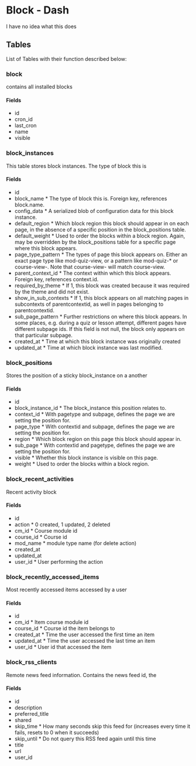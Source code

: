 # Block - Dash

I have no idea what this does

## Tables

List of Tables with their function described below:

### block

contains all installed blocks

#### Fields

- id
- cron_id
- last_cron
- name
- visible

### block_instances

This table stores block instances. The type of block this is

#### Fields

- id
- block_name \* The type of block this is. Foreign key, references block.name.
- config_data \* A serialized blob of configuration data for this block instance.
- default_region \* Which block region this block should appear in on each page, in the absence of a specific position in the block_positions table.
- default_weight \* Used to order the blocks within a block region. Again, may be overridden by the block_positions table for a specific page where this block appears.
- page_type_pattern \* The types of page this block appears on. Either an exact page type like mod-quiz-view, or a pattern like mod-quiz-\* or course-view-. Note that course-view- will match course-view.
- parent_context_id \* The context within which this block appears. Foreign key, references context.id.
- required_by_theme \* If 1, this block was created because it was required by the theme and did not exist.
- show_in_sub_contexts \* If 1, this block appears on all matching pages in subcontexts of parentcontextid, as well in pages belonging to parentcontextid.
- sub_page_pattern \* Further restrictions on where this block appears. In some places, e.g. during a quiz or lesson attempt, different pages have different subpage ids. If this field is not null, the block only appears on that particular subpage.
- created_at \* Time at which this block instance was originally created
- updated_at \* Time at which block instance was last modified.

### block_positions

Stores the position of a sticky block_instance on a another

#### Fields

- id
- block_instance_id \* The block_instance this position relates to.
- context_id \* With pagetype and subpage, defines the page we are setting the position for.
- page_type \* With contextid and subpage, defines the page we are setting the position for.
- region \* Which block region on this page this block should appear in.
- sub_page \* With contextid and pagetype, defines the page we are setting the position for.
- visible \* Whether this block instance is visible on this page.
- weight \* Used to order the blocks within a block region.

### block_recent_activities

Recent activity block

#### Fields

- id
- action \* 0 created, 1 updated, 2 deleted
- cm_id \* Course module id
- course_id \* Course id
- mod_name \* module type name (for delete action)
- created_at
- updated_at
- user_id \* User performing the action

### block_recently_accessed_items

Most recently accessed items accessed by a user

#### Fields

- id
- cm_id \* Item course module id
- course_id \* Course id the item belongs to
- created_at \* Time the user accessed the first time an item
- updated_at \* Time the user accessed the last time an item
- user_id \* User id that accessed the item

### block_rss_clients

Remote news feed information. Contains the news feed id, the

#### Fields

- id
- description
- preferred_title
- shared
- skip_time \* How many seconds skip this feed for (increases every time it fails, resets to 0 when it succeeds)
- skip_until \* Do not query this RSS feed again until this time
- title
- url
- user_id
